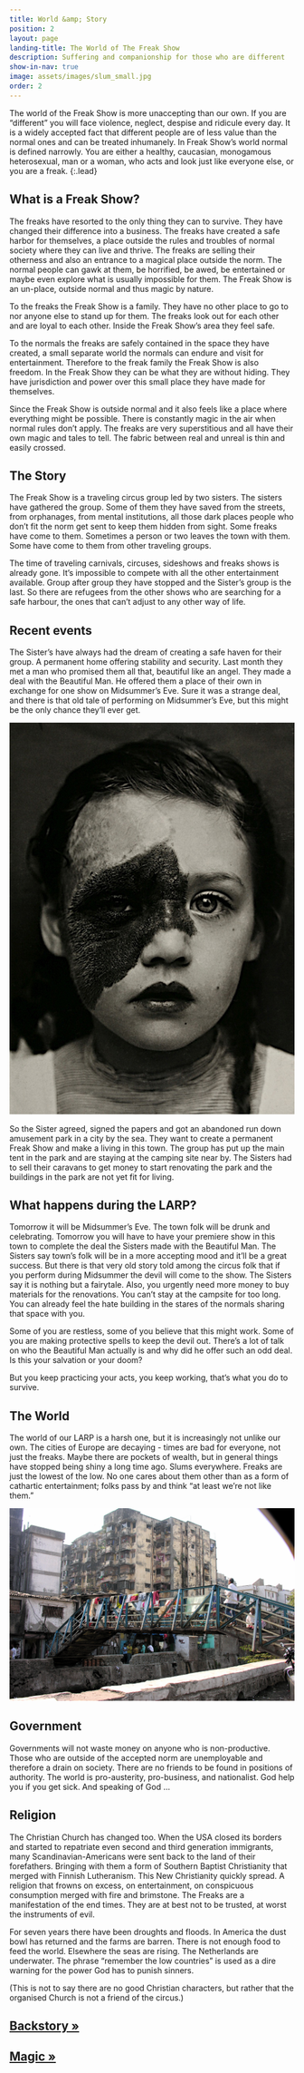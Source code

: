 ```yaml
---
title: World &amp; Story
position: 2
layout: page
landing-title: The World of The Freak Show
description: Suffering and companionship for those who are different
show-in-nav: true
image: assets/images/slum_small.jpg
order: 2
---
```


The world of the Freak Show is more unaccepting than our own. If you are “different” you will  face violence, neglect, despise and ridicule every day. It is a widely accepted fact that different people are of less value than the normal ones and can be treated inhumanely. In Freak Show’s world normal is defined narrowly. You are either a healthy, caucasian, monogamous heterosexual, man or a woman, who acts and look just like everyone else, or you are a freak.
{:.lead}

<div class="row">
<div class="6u 12u(small)" markdown="1">

## What is a Freak Show?

The freaks have resorted to the only thing they can to survive. They have changed their difference into a business. The freaks have created a safe harbor for themselves, a place outside the rules and troubles of normal society where they can live and thrive. The freaks are selling their otherness and also an entrance to a magical place outside the norm. The normal people can gawk at them, be horrified, be awed, be entertained or maybe even explore what is usually impossible for them. The Freak Show is an un-place, outside normal and thus magic by nature.

To the freaks the Freak Show is a family. They have no other place to go to nor anyone else to stand up for them. The freaks look out for each other and are loyal to each other. Inside the Freak Show’s area they feel safe.

To the normals the freaks are safely contained in the space they have created, a small separate world the normals can endure and visit for entertainment. Therefore to the freak family the Freak Show is also freedom. In the Freak Show they can be what they are without hiding. They have jurisdiction and power over this small place they have made for themselves.

Since the Freak Show is outside normal and it also feels like a place where everything might be possible. There is constantly magic in the air when normal rules don’t apply. The freaks are very superstitious and all have their own magic and tales to tell. The fabric between real and unreal is thin and easily crossed.

## The Story

The Freak Show is a traveling circus group led by two sisters. The sisters have gathered the group. Some of them they have saved from the streets, from orphanages, from mental institutions, all those dark places people who don’t fit the norm get sent to keep them hidden from sight. Some freaks have come to them. Sometimes a person or two leaves the town with them. Some have come to them from other traveling groups.


The time of traveling carnivals, circuses, sideshows and freaks shows is already gone. It’s impossible to compete with all the other entertainment available. Group after group they have stopped and the Sister’s group is the last. So there are refugees from the other shows who are searching for a safe harbour, the ones that can’t adjust to any other way of life.

## Recent events

The Sister’s have always had the dream of creating a safe haven for their group. A permanent home offering stability and security. Last month they met a man who promised them all that, beautiful like an angel. They made a deal with the Beautiful Man. He offered them a place of their own in exchange for one show on Midsummer’s Eve. Sure it was a strange deal, and there is that old tale of performing on Midsummer’s Eve, but this might be the only chance they’ll ever get.

<img class="image right" src="assets/images/krop2.jpg" alt=""/>

So the Sister agreed, signed the papers and got an abandoned run down amusement park in a city by the sea. They want to create a permanent Freak Show and make a living in this town. The group has put up the main tent in the park and are staying at the camping site near by. The Sisters had to sell their caravans to get money to start renovating the park and the buildings in the park are not yet fit for living.


## What happens during the LARP?

Tomorrow it will be Midsummer’s Eve. The town folk will be drunk and celebrating. Tomorrow you will have to have your premiere show in this town to complete the deal the Sisters made with the Beautiful Man. The Sisters say town’s folk will be in a more accepting mood and it’ll be a great success. But there is that very old story told among the circus folk that if you perform during Midsummer the devil will come to the show. The Sisters say it is nothing but a fairytale. Also, you urgently need more money to buy materials for the renovations. You can’t stay at the campsite for too long. You can already feel the hate building in the stares of the normals sharing that space with you.

Some of you are restless, some of you believe that this might work. Some of you are making protective spells to keep the devil out. There’s a lot of talk on who the Beautiful Man actually is and why did he offer such an odd deal. Is this your salvation or your doom?

But you keep practicing your acts, you keep working, that’s what you do to survive.


</div>

<div class="6u 12u(small)" markdown="1">

## The World

The world of our LARP is a harsh one, but it is increasingly not unlike our own.  The cities of Europe are decaying - times are bad for everyone, not just the freaks. Maybe there are pockets of wealth, but in general things have stopped being shiny a long time ago. Slums everywhere. Freaks are just the lowest of the low.  No one cares about them other than as a form of cathartic entertainment; folks pass by and think “at least we’re not like them.”

<img  class="image fit" src="assets/images/slum.jpg" alt=""/>

## Government

Governments will not waste money on anyone who is non-productive.  Those who are outside of the accepted norm are unemployable and therefore a drain on society.  There are no friends to be found in positions of authority. The world is pro-austerity, pro-business, and nationalist. God help you if you get sick. And speaking of God ...

## Religion

The Christian Church has changed too.  When the USA closed its borders and started to repatriate even second and third generation immigrants, many Scandinavian-Americans were sent back to the land of their forefathers.  Bringing with them a form of Southern Baptist Christianity that merged with Finnish Lutheranism.  This New Christianity quickly spread.  A religion that frowns on excess, on entertainment, on conspicuous consumption merged with fire and brimstone.  The Freaks are a manifestation of the end times.  They are at best not to be trusted, at worst the instruments of evil.

For seven years there have been droughts and floods.  In America the dust bowl has returned and the farms are barren.  There is not enough food to feed the world.  Elsewhere the seas are rising.  The Netherlands are underwater.  The phrase “remember the low countries” is used as a dire warning for the power God has to punish sinners.

(This is not to say there are no good Christian characters, but rather that the organised Church is not a friend of the circus.)

## <a href="/backstory.html">Backstory &raquo;</a>

## <a href="/magic.html">Magic &raquo;</a>

</div>
</div>
